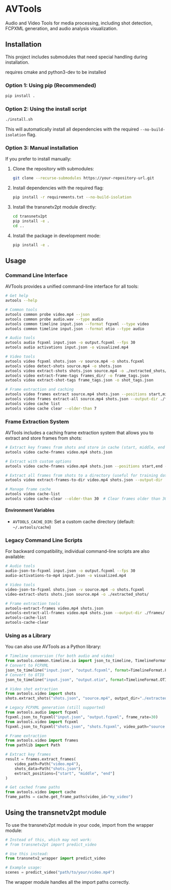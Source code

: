 # AVTools

Audio and Video Tools for media processing, including shot detection, FCPXML generation, and audio analysis visualization.

## Installation

This project includes submodules that need special handling during installation.

requires cmake and python3-dev to be installed

### Option 1: Using pip (Recommended)

```bash
pip install .
```

### Option 2: Using the install script

```bash
./install.sh
```

This will automatically install all dependencies with the required `--no-build-isolation` flag.

### Option 3: Manual installation

If you prefer to install manually:

1. Clone the repository with submodules:
   ```bash
   git clone --recurse-submodules https://your-repository-url.git
   ```

2. Install dependencies with the required flag:
   ```bash
   pip install -r requirements.txt --no-build-isolation
   ```

3. Install the transnetv2pt module directly:
   ```bash
   cd transnetv2pt
   pip install -e .
   cd ..
   ```

4. Install the package in development mode:
   ```bash
   pip install -e .
   ```

## Usage

### Command Line Interface

AVTools provides a unified command-line interface for all tools:

```bash
# Get help
avtools --help

# Common tools
avtools common probe video.mp4 --json
avtools common probe audio.wav --type audio
avtools common timeline input.json --format fcpxml --type video
avtools common timeline input.json --format otio --type audio

# Audio tools
avtools audio fcpxml input.json -o output.fcpxml --fps 30
avtools audio activations input.json -o visualized.mp4

# Video tools
avtools video fcpxml shots.json -v source.mp4 -o shots.fcpxml
avtools video detect-shots source.mp4 -o shots.json
avtools video extract-shots shots.json source.mp4 -o ./extracted_shots/
avtools video extract-frame-tags frames_dir/ -o frame_tags.json
avtools video extract-shot-tags frame_tags.json -o shot_tags.json

# Frame extraction and caching
avtools video frames extract source.mp4 shots.json --positions start,middle,end
avtools video frames extract-all source.mp4 shots.json --output-dir ./frames/
avtools video cache list
avtools video cache clear --older-than 7
```

### Frame Extraction System

AVTools includes a caching frame extraction system that allows you to extract and store frames from shots:

```bash
# Extract key frames from shots and store in cache (start, middle, end by default)
avtools video cache-frames video.mp4 shots.json

# Extract with custom options
avtools video cache-frames video.mp4 shots.json --positions start,end --format png --quality 100

# Extract all frames from shots to a directory (useful for training data)
avtools video extract-frames-to-dir video.mp4 shots.json --output-dir ./frames/ --frame-interval 0.5

# Manage frame cache
avtools video cache-list
avtools video cache-clear --older-than 30  # Clear frames older than 30 days
```

#### Environment Variables

- `AVTOOLS_CACHE_DIR`: Set a custom cache directory (default: `~/.avtools/cache`)

### Legacy Command Line Scripts

For backward compatibility, individual command-line scripts are also available:

```bash
# Audio tools
audio-json-to-fcpxml input.json -o output.fcpxml --fps 30
audio-activations-to-mp4 input.json -o visualized.mp4

# Video tools
video-json-to-fcpxml shots.json -v source.mp4 -o shots.fcpxml
video-extract-shots shots.json source.mp4 -o ./extracted_shots/

# Frame extraction tools
avtools-extract-frames video.mp4 shots.json
avtools-extract-all-frames video.mp4 shots.json --output-dir ./frames/
avtools-cache-list
avtools-cache-clear
```

### Using as a Library

You can also use AVTools as a Python library:

```python
# Timeline conversion (for both audio and video)
from avtools.common.timeline.io import json_to_timeline, TimelineFormat
# Convert to FCPXML
json_to_timeline("input.json", "output.fcpxml", format=TimelineFormat.FCPXML, media_type="video")
# Convert to OTIO
json_to_timeline("input.json", "output.otio", format=TimelineFormat.OTIO, media_type="audio")

# Video shot extraction
from avtools.video import shots
shots.extract_shots("shots.json", "source.mp4", output_dir="./extracted_shots/")

# Legacy FCPXML generation (still supported)
from avtools.audio import fcpxml
fcpxml.json_to_fcpxml("input.json", "output.fcpxml", frame_rate=30)
from avtools.video import fcpxml
fcpxml.json_to_fcpxml("shots.json", "shots.fcpxml", video_path="source.mp4")

# Frame extraction
from avtools.video import frames
from pathlib import Path

# Extract key frames
result = frames.extract_frames(
    video_path=Path("video.mp4"),
    shots_data=Path("shots.json"),
    extract_positions=["start", "middle", "end"]
)

# Get cached frame paths
from avtools.video import cache
frame_paths = cache.get_frame_paths(video_id="my_video")
```

## Using the transnetv2pt module

To use the transnetv2pt module in your code, import from the wrapper module:

```python
# Instead of this, which may not work:
# from transnetv2pt import predict_video

# Use this instead:
from transnetv2_wrapper import predict_video

# Example usage:
scenes = predict_video("path/to/your/video.mp4")
```

The wrapper module handles all the import paths correctly.
